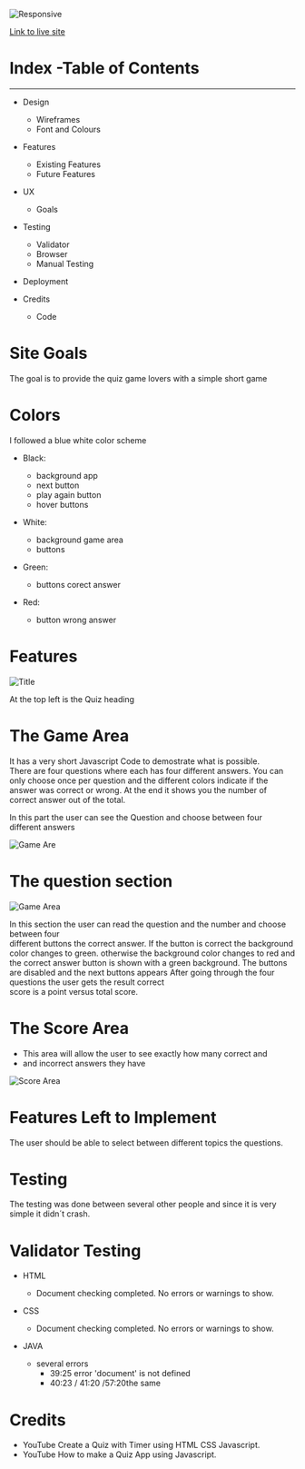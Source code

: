 ![Responsive](IMG-8199.jpg)


[Link to live site](https://charly1357.github.io/quizend)

# Index -Table of Contents

***

* Design

  * Wireframes
  * Font and Colours

* Features
  * Existing Features
  * Future Features
* UX
  * Goals
* Testing
  * Validator
  * Browser
  * Manual Testing
* Deployment

* Credits
  * Code

# Site Goals
  
The goal is to provide the quiz game lovers with a simple short  game



# Colors

I followed a blue white color scheme

  * Black:
      * background app
      * next button
      * play again button
      * hover buttons
 
  * White: 
      * background game area
      * buttons

  * Green:
      * buttons corect answer
  * Red:
      * button wrong answer


  

# Features


![Title](IMG-8204.jpg)

 At the top left is the Quiz heading

# The Game Area


It has a very short Javascript Code to demostrate what is possible.  
There are four questions where each has four different answers.
You can only choose  once per question and the different
colors indicate if the answer was correct or wrong.
At the end it shows you the number of correct answer out of the total.

In this part the user can see the Question and choose between
four different answers

![Game Are](IMG-8213.jpg)

# The question section

![Game Area](IMG-8212.jpg)

In this section the user can read the question
and the number  and choose between four  
different buttons the correct answer.
If the button is correct the background color changes to green.
otherwise  the background color changes to red and the correct
answer button is shown with a green background.
The buttons are disabled and the next buttons appears
After going through the four questions the user gets the result correct   
score is a point versus total score.  


# The Score Area

  * This area will allow the user to see exactly how many correct and   
  * and incorrect answers they have 
  
![Score Area](IMG-8215.jpg)

# Features Left to Implement

The user should be able to select between different topics the questions.

# Testing

The testing was done between several other people and since it is very
simple it didn´t  crash.

# Validator Testing

* HTML
  * Document checking completed. No errors or warnings to show.
  
* CSS
  * Document checking completed. No errors or warnings to show.  

* JAVA  
  * several errors 
    * 39:25 error 'document' is not defined
    * 40:23 / 41:20 /57:20the same 
  

# Credits 

* YouTube Create a Quiz with Timer using HTML CSS Javascript. 
* YouTube How to make a Quiz App using Javascript.  